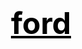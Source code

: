 <html>
  <head>
   <title>rower</title>
  </head>
   <body background="[istockphoto-1448167345-1024x1024](https://github.com/bulbuwad/rower.github.io./assets/168969318/99e5f3a9-6ba1-41a6-877b-c2e1f45fc422)">
    <center><h1><font size="120"><font color="black"><u>ford</u></p></h1></center>
   </body>
</html>




